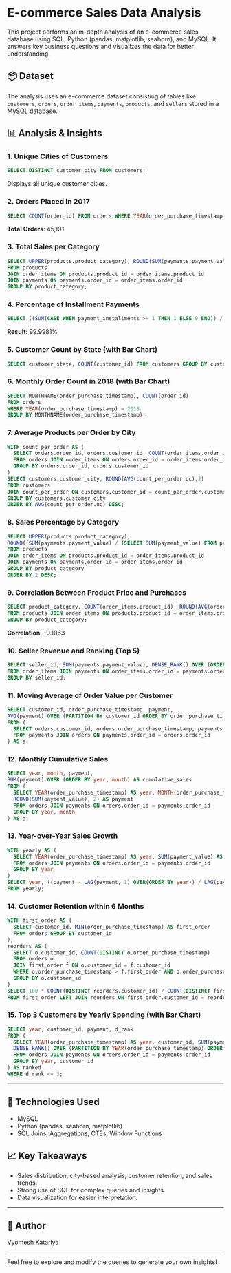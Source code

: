 
# E-commerce Sales Data Analysis

This project performs an in-depth analysis of an e-commerce sales database using SQL, Python (pandas, matplotlib, seaborn), and MySQL. It answers key business questions and visualizes the data for better understanding.

## 📦 Dataset

The analysis uses an e-commerce dataset consisting of tables like `customers`, `orders`, `order_items`, `payments`, `products`, and `sellers` stored in a MySQL database.

## 📊 Analysis & Insights

### 1. Unique Cities of Customers
```sql
SELECT DISTINCT customer_city FROM customers;
```
Displays all unique customer cities.

### 2. Orders Placed in 2017
```sql
SELECT COUNT(order_id) FROM orders WHERE YEAR(order_purchase_timestamp) = 2017;
```
**Total Orders**: 45,101

### 3. Total Sales per Category
```sql
SELECT UPPER(products.product_category), ROUND(SUM(payments.payment_value),2)
FROM products
JOIN order_items ON products.product_id = order_items.product_id
JOIN payments ON payments.order_id = order_items.order_id
GROUP BY product_category;
```

### 4. Percentage of Installment Payments
```sql
SELECT ((SUM(CASE WHEN payment_installments >= 1 THEN 1 ELSE 0 END)) / COUNT(*)) * 100 FROM payments;
```
**Result**: 99.9981%

### 5. Customer Count by State (with Bar Chart)
```sql
SELECT customer_state, COUNT(customer_id) FROM customers GROUP BY customer_state;
```

### 6. Monthly Order Count in 2018 (with Bar Chart)
```sql
SELECT MONTHNAME(order_purchase_timestamp), COUNT(order_id)
FROM orders
WHERE YEAR(order_purchase_timestamp) = 2018
GROUP BY MONTHNAME(order_purchase_timestamp);
```

### 7. Average Products per Order by City
```sql
WITH count_per_order AS (
  SELECT orders.order_id, orders.customer_id, COUNT(order_items.order_id) AS oc
  FROM orders JOIN order_items ON orders.order_id = order_items.order_id
  GROUP BY orders.order_id, orders.customer_id
)
SELECT customers.customer_city, ROUND(AVG(count_per_order.oc),2)
FROM customers
JOIN count_per_order ON customers.customer_id = count_per_order.customer_id
GROUP BY customers.customer_city
ORDER BY AVG(count_per_order.oc) DESC;
```

### 8. Sales Percentage by Category
```sql
SELECT UPPER(products.product_category),
ROUND((SUM(payments.payment_value) / (SELECT SUM(payment_value) FROM payments)) * 100, 2)
FROM products
JOIN order_items ON products.product_id = order_items.product_id
JOIN payments ON payments.order_id = order_items.order_id
GROUP BY product_category
ORDER BY 2 DESC;
```

### 9. Correlation Between Product Price and Purchases
```sql
SELECT product_category, COUNT(order_items.product_id), ROUND(AVG(order_items.price),2)
FROM products JOIN order_items ON products.product_id = order_items.product_id
GROUP BY product_category;
```
**Correlation**: -0.1063

### 10. Seller Revenue and Ranking (Top 5)
```sql
SELECT seller_id, SUM(payments.payment_value), DENSE_RANK() OVER (ORDER BY SUM(payments.payment_value) DESC)
FROM order_items JOIN payments ON order_items.order_id = payments.order_id
GROUP BY seller_id;
```

### 11. Moving Average of Order Value per Customer
```sql
SELECT customer_id, order_purchase_timestamp, payment,
AVG(payment) OVER (PARTITION BY customer_id ORDER BY order_purchase_timestamp ROWS BETWEEN 2 PRECEDING AND CURRENT ROW)
FROM (
  SELECT orders.customer_id, orders.order_purchase_timestamp, payments.payment_value AS payment
  FROM payments JOIN orders ON payments.order_id = orders.order_id
) AS a;
```

### 12. Monthly Cumulative Sales
```sql
SELECT year, month, payment,
SUM(payment) OVER (ORDER BY year, month) AS cumulative_sales
FROM (
  SELECT YEAR(order_purchase_timestamp) AS year, MONTH(order_purchase_timestamp) AS month,
  ROUND(SUM(payment_value), 2) AS payment
  FROM orders JOIN payments ON orders.order_id = payments.order_id
  GROUP BY year, month
) AS a;
```

### 13. Year-over-Year Sales Growth
```sql
WITH yearly AS (
  SELECT YEAR(order_purchase_timestamp) AS year, SUM(payment_value) AS payment
  FROM orders JOIN payments ON orders.order_id = payments.order_id
  GROUP BY year
)
SELECT year, ((payment - LAG(payment, 1) OVER(ORDER BY year)) / LAG(payment, 1) OVER(ORDER BY year)) * 100
FROM yearly;
```

### 14. Customer Retention within 6 Months
```sql
WITH first_order AS (
  SELECT customer_id, MIN(order_purchase_timestamp) AS first_order
  FROM orders GROUP BY customer_id
),
reorders AS (
  SELECT o.customer_id, COUNT(DISTINCT o.order_purchase_timestamp)
  FROM orders o
  JOIN first_order f ON o.customer_id = f.customer_id
  WHERE o.order_purchase_timestamp > f.first_order AND o.order_purchase_timestamp < DATE_ADD(f.first_order, INTERVAL 6 MONTH)
  GROUP BY o.customer_id
)
SELECT 100 * COUNT(DISTINCT reorders.customer_id) / COUNT(DISTINCT first_order.customer_id)
FROM first_order LEFT JOIN reorders ON first_order.customer_id = reorders.customer_id;
```

### 15. Top 3 Customers by Yearly Spending (with Bar Chart)
```sql
SELECT year, customer_id, payment, d_rank
FROM (
  SELECT YEAR(order_purchase_timestamp) AS year, customer_id, SUM(payment_value) AS payment,
  DENSE_RANK() OVER (PARTITION BY YEAR(order_purchase_timestamp) ORDER BY SUM(payment_value) DESC) AS d_rank
  FROM orders JOIN payments ON orders.order_id = payments.order_id
  GROUP BY year, customer_id
) AS ranked
WHERE d_rank <= 3;
```

---

## 📌 Technologies Used
- MySQL
- Python (pandas, seaborn, matplotlib)
- SQL Joins, Aggregations, CTEs, Window Functions

## 📈 Key Takeaways
- Sales distribution, city-based analysis, customer retention, and sales trends.
- Strong use of SQL for complex queries and insights.
- Data visualization for easier interpretation.

---

## 📁 Author

Vyomesh Katariya

---

Feel free to explore and modify the queries to generate your own insights!
